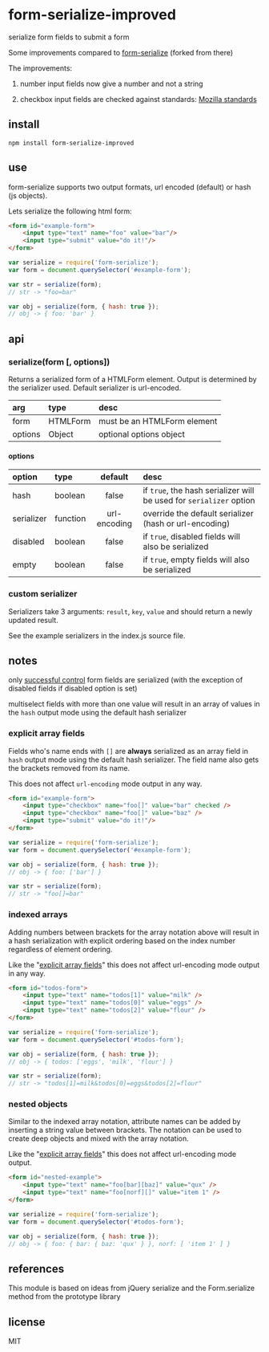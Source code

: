 # form-serialize-improved 

serialize form fields to submit a form 

Some improvements compared to [form-serialize](https://www.npmjs.com/package/form-serialize) (forked from there) 

The improvements:

1. number input fields now give a number and not a string

2. checkbox input fields are checked against standards: [Mozilla standards](https://developer.mozilla.org/en-US/docs/Web/HTML/Element/input/checkbox)



## install

```shell
npm install form-serialize-improved 
```

## use

form-serialize supports two output formats, url encoded (default) or hash (js objects).

Lets serialize the following html form:
```html
<form id="example-form">
	<input type="text" name="foo" value="bar"/>
	<input type="submit" value="do it!"/>
</form>
```

```js
var serialize = require('form-serialize');
var form = document.querySelector('#example-form');

var str = serialize(form);
// str -> "foo=bar"

var obj = serialize(form, { hash: true });
// obj -> { foo: 'bar' }
```

## api

### serialize(form [, options])

Returns a serialized form of a HTMLForm element. Output is determined by the serializer used. Default serializer is url-encoded.

arg | type | desc
:--- | :--- | :---
form | HTMLForm | must be an HTMLForm element
options | Object | optional options object

#### options

option | type | default | desc
:--- | :--- | :---: | :---
hash | boolean | false | if `true`, the hash serializer will be used for `serializer` option
serializer | function | url-encoding | override the default serializer (hash or url-encoding)
disabled | boolean | false | if `true`, disabled fields will also be serialized
empty | boolean | false | if `true`, empty fields will also be serialized

### custom serializer

Serializers take 3 arguments: `result`, `key`, `value` and should return a newly updated result.

See the example serializers in the index.js source file.

## notes

only [successful control](http://www.w3.org/TR/html401/interact/forms.html#h-17.13.2) form fields are serialized (with the exception of disabled fields if disabled option is set)

multiselect fields with more than one value will result in an array of values in the `hash` output mode using the default hash serializer

### explicit array fields

Fields who's name ends with `[]` are **always** serialized as an array field in `hash` output mode using the default hash serializer.
The field name also gets the brackets removed from its name.

This does not affect `url-encoding` mode output in any way.

```html
<form id="example-form">
	<input type="checkbox" name="foo[]" value="bar" checked />
	<input type="checkbox" name="foo[]" value="baz" />
	<input type="submit" value="do it!"/>
</form>
```

```js
var serialize = require('form-serialize');
var form = document.querySelector('#example-form');

var obj = serialize(form, { hash: true });
// obj -> { foo: ['bar'] }

var str = serialize(form);
// str -> "foo[]=bar"

```

### indexed arrays

Adding numbers between brackets for the array notation above will result in a hash serialization with explicit ordering based on the index number regardless of element ordering.

Like the "[explicit array fields](explicit-array-fields)" this does not affect url-encoding mode output in any way.

```html
<form id="todos-form">
	<input type="text" name="todos[1]" value="milk" />
	<input type="text" name="todos[0]" value="eggs" />
	<input type="text" name="todos[2]" value="flour" />
</form>
```

```js
var serialize = require('form-serialize');
var form = document.querySelector('#todos-form');

var obj = serialize(form, { hash: true });
// obj -> { todos: ['eggs', 'milk', 'flour'] }

var str = serialize(form);
// str -> "todos[1]=milk&todos[0]=eggs&todos[2]=flour"

```

### nested objects

Similar to the indexed array notation, attribute names can be added by inserting a string value between brackets. The notation can be used to create deep objects and mixed with the array notation.

Like the "[explicit array fields](explicit-array-fields)" this does not affect url-encoding mode output.

```html
<form id="nested-example">
	<input type="text" name="foo[bar][baz]" value="qux" />
	<input type="text" name="foo[norf][]" value="item 1" />
</form>
```

```js
var serialize = require('form-serialize');
var form = document.querySelector('#todos-form');

var obj = serialize(form, { hash: true });
// obj -> { foo: { bar: { baz: 'qux' } }, norf: [ 'item 1' ] }

```

## references

This module is based on ideas from jQuery serialize and the Form.serialize method from the prototype library

## license

MIT
